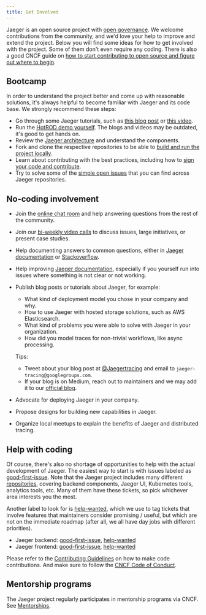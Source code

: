 ```yaml
---
title: Get Involved
---
```


Jaeger is an open source project with [open governance](https://github.com/jaegertracing/jaeger/blob/main/GOVERNANCE.md). We welcome contributions from the community, and we'd love your help to improve and extend the project. Below you will find some ideas for how to get involved with the project. Some of them don't even require any coding. There is also a good
CNCF guide on [how to start contributing to open source and figure out where to begin](https://contribute.cncf.io/contributors/getting-started/).

## Bootcamp

In order to understand the project better and come up with reasonable solutions, it's always helpful to become familiar with Jaeger and its code base. We strongly recommend these steps:

* Go through some Jaeger tutorials, such as [this blog post](https://medium.com/jaegertracing/take-jaeger-for-a-hotrod-ride-233cf43e46c2) or [this video](https://youtu.be/s7IrYt1igSM?si=B3NI6ruohKfSPUCl&t=445).
* Run the [HotROD demo yourself](https://github.com/jaegertracing/jaeger/blob/main/examples/hotrod/README.md). The blogs and videos may be outdated, it's good to get hands on.
* Review the [Jaeger architecture](https://www.jaegertracing.io/docs/latest/architecture/) and understand the components.
* Fork and clone the respective repositories to be able to [build and run the project locally](https://github.com/jaegertracing/jaeger/blob/main/CONTRIBUTING.md#getting-started).
* Learn about contributing with the best practices, including how to [sign your code and contribute](https://github.com/jaegertracing/jaeger/blob/main/CONTRIBUTING_GUIDELINES.md#creating-a-pull-request).
* Try to solve some of the [simple open issues](./#help-with-coding) that you can find across Jaeger repositories.

## No-coding involvement

* Join the [online chat room](../get-in-touch/) and help answering questions from the rest of the community.
* Join our [bi-weekly video calls](../get-in-touch/) to discuss issues, large initiatives, or present case studies.
* Help documenting answers to common questions, either in [Jaeger documentation](https://github.com/jaegertracing/documentation) or [Stackoverflow](https://stackoverflow.com/questions/tagged/jaeger).
* Help improving [Jaeger documentation](https://github.com/jaegertracing/documentation), especially if you yourself run into issues where something is not clear or not working.
* Publish blog posts or tutorials about Jaeger, for example:
  * What kind of deployment model you chose in your company and why.
  * How to use Jaeger with hosted storage solutions, such as AWS Elasticsearch.
  * What kind of problems you were able to solve with Jaeger in your organization.
  * How did you model traces for non-trivial workflows, like async processing.

  Tips:

  * Tweet about your blog post at [@Jaegertracing](https://twitter.com/jaegertracing) and email to `jaeger-tracing@googlegroups.com`.
  * If your blog is on Medium, reach out to maintainers and we may add it to our [official blog](https://medium.com/jaegertracing).

* Advocate for deploying Jaeger in your company.
* Propose designs for building new capabilities in Jaeger.
* Organize local meetups to explain the benefits of Jaeger and distributed tracing.

## Help with coding

Of course, there's also no shortage of opportunities to help with the actual development of Jaeger. The easiest way to start is with issues labeled as [good-first-issue][]. Note that the Jaeger project includes many different [repositories](https://github.com/jaegertracing/), covering backend components, Jaeger UI, Kubernetes tools, analytics tools, etc. Many of them have these tickets, so pick whichever area interests you the most.

Another label to look for is [help-wanted][], which we use to tag tickets that involve features that maintainers consider promising / useful, but which are not on the immediate roadmap (after all, we all have day jobs with different priorities).

  * Jaeger backend: [good-first-issue](https://github.com/jaegertracing/jaeger/labels/good%20first%20issue), [help-wanted](https://github.com/jaegertracing/jaeger/labels/help%20wanted)
  * Jaeger frontend: [good-first-issue](https://github.com/jaegertracing/jaeger-ui/labels/good%20first%20issue), [help-wanted](https://github.com/jaegertracing/jaeger-ui/labels/help%20wanted)

Please refer to the [Contributing Guidelines](https://github.com/jaegertracing/jaeger/blob/main/CONTRIBUTING_GUIDELINES.md) on how to make code contributions. And make sure to follow the [CNCF Code of Conduct](https://github.com/cncf/foundation/blob/master/code-of-conduct.md).

## Mentorship programs

The Jaeger project regularly participates in mentorship programs via CNCF. See [Mentorships](../mentorship/).

[good-first-issue]: https://github.com/search?q=org%3Ajaegertracing+label%3A%22good+first+issue%22&type=issues&state=open
[help-wanted]: https://github.com/search?q=org%3Ajaegertracing+label%3A%22help+wanted%22&type=issues&state=open
